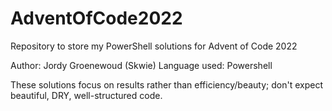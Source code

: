 # AdventOfCode2022
Repository to store my PowerShell solutions for Advent of Code 2022

Author: Jordy Groenewoud (Skwie)
Language used: Powershell

These solutions focus on results rather than efficiency/beauty; don't expect beautiful, DRY, well-structured code.